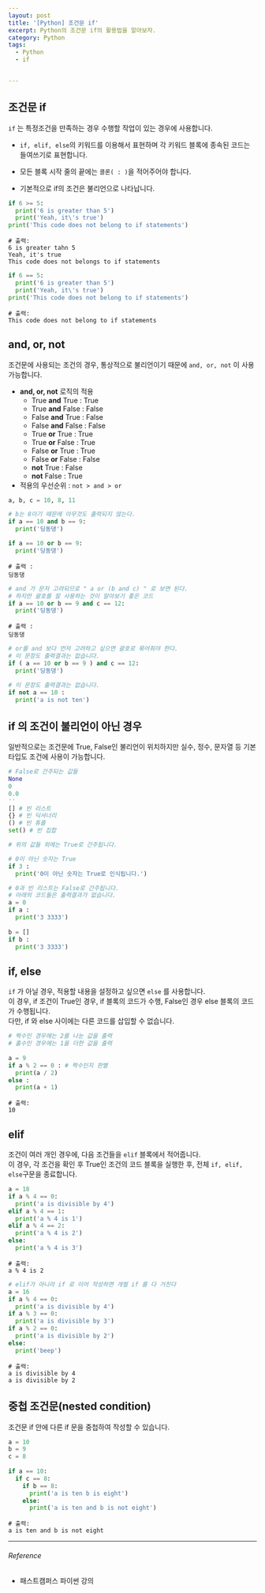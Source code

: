 ```yaml
---
layout: post
title: '[Python] 조건문 if'
excerpt: Python의 조건문 if의 활용법을 알아보자.
category: Python
tags:
  - Python
  - if


---
```




## 조건문 if

`if` 는 특정조건을 만족하는 경우 수행할 작업이 있는 경우에 사용합니다.<br/>

*  `if, elif, else`의 키워드를 이용해서 표현하며 각 키워드 블록에 종속된 코드는 들여쓰기로 표현합니다.

* 모든 블록 시작 줄의 끝에는 `콜론( : )`을 적어주어야 합니다.
* 기본적으로 if의 조건은 불리언으로 나타납니다.

```python
if 6 >= 5:
  print('6 is greater than 5')
  print('Yeah, it\'s true')
print('This code does not belong to if statements')
```

```
# 출력:
6 is greater tahn 5
Yeah, it's true
This code does not belongs to if statements
```

```python
if 6 == 5:
  print('6 is greater than 5')
  print('Yeah, it\'s true')
print('This code does not belong to if statements')
```

```
# 출력:
This code does not belong to if statements
```



## and, or, not

조건문에 사용되는 조건의 경우, 통상적으로 불리언이기 때문에 `and, or, not` 이 사용 가능합니다.

* **and, or, not** 로직의 적용
  - True **and** True  : True
  - True **and** False : False
  - False **and** True : False
  - False **and** False : False
  - True **or** True : True
  - True **or** False : True
  - False **or** True : True
  - False **or** False : False
  - **not** True : False
  - **not** False : True
* 적용의 우선순위 : `not > and > or`

```python
a, b, c = 10, 8, 11

# b는 8이기 때문에 아무것도 출력되지 않는다.
if a == 10 and b == 9:
  print('딩동댕')
```

```python
if a == 10 or b == 9:
  print('딩동댕')
```

```
# 출력 : 
딩동댕
```

```python
# and 가 문저 고려되므로 " a or (b and c) " 로 보면 된다.
# 하지만 괄호를 잘 사용하는 것이 알아보기 좋은 코드
if a == 10 or b == 9 and c == 12:
  print('딩동댕')
```

```
# 출력 :
딩동댕
```

```python
# or를 and 보다 먼저 고려하고 싶으면 괄호로 묶어줘야 한다.
# 이 문장도 출력결과는 없습니다.
if ( a == 10 or b == 9 ) and c == 12:
  print('딩동댕')
```

```python
# 이 문장도 출력결과는 없습니다.
if not a == 10 :
  print('a is not ten')
```



## if 의 조건이 불리언이 아닌 경우

일반적으로는 조건문에 True, False인 불리언이 위치하지만 실수, 정수, 문자열 등 기본 타입도 조건에 사용이 가능합니다.

```python
# False로 간주되는 값들
None
0
0.0
''
[] # 빈 리스트
{} # 빈 딕셔너리
() # 빈 튜플
set() # 빈 집합

# 위의 값들 외에는 True로 간주됩니다.
```

```python
# 0이 아닌 숫자는 True
if 3 :
  print('0이 아닌 숫자는 True로 인식됩니다.')
```

```python
# 0과 빈 리스트는 False로 간주됩니다.
# 아래의 코드들은 출력결과가 없습니다.
a = 0
if a :
  print('3 3333')
  
b = []
if b :
  print('3 3333')
```



## if, else

`if` 가 아닐 경우, 적용할 내용을 설정하고 싶으면 `else` 를 사용합니다.<br/>이 경우, if 조건이 True인 경우, if 블록의 코드가 수행, False인 경우 else 블록의 코드가 수행됩니다.<br/>다만, if 와 else 사이에는 다른 코드를 삽입할 수 없습니다.

```python
# 짝수인 경우에는 2를 나눈 값을 출력
# 홀수인 경우에는 1을 더한 값을 출력
    
a = 9
if a % 2 == 0 : # 짝수인지 판별
  print(a / 2)
else :
  print(a + 1)
```

```
# 출력:
10
```



## elif 

조건이 여러 개인 경우에, 다음 조건들을 `elif` 블록에서 적어줍니다.<br/>이 경우, 각 조건을 확인 후 True인 조건의 코드 블록을 실행한 후, 전체 `if, elif, else`구문을 종료합니다.

```python
a = 18
if a % 4 == 0:
  print('a is divisible by 4')
elif a % 4 == 1:
  print('a % 4 is 1')
elif a % 4 == 2:
  print('a % 4 is 2')
else:
  print('a % 4 is 3')
```

```
# 출력:
a % 4 is 2
```

```python
# elif가 아니라 if 로 이어 작성하면 개벌 if 를 다 거친다
a = 16
if a % 4 == 0:
  print('a is divisible by 4')
if a % 3 == 0:
  print('a is divisible by 3')
if a % 2 == 0:
  print('a is divisible by 2')
else:
  print('beep')
```

```
# 출력: 
a is divisible by 4
a is divisible by 2
```



## 중첩 조건문(nested condition)

조건문 if 안에 다른 if 문을 중첩하여 작성할 수 있습니다.

```python
a = 10
b = 9
c = 8
    
if a == 10:
  if c == 8:
    if b == 8:
      print('a is ten b is eight')
    else:
      print('a is ten and b is not eight')
```

```
# 출력:
a is ten and b is not eight
```



---------

###### Reference

- 패스트캠퍼스 파이썬 강의
